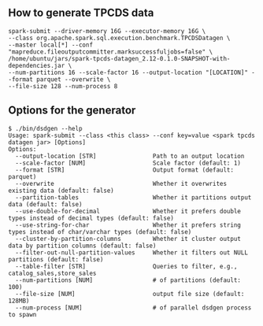 
## How to generate TPCDS data

    spark-submit --driver-memory 16G --executor-memory 16G \
    --class org.apache.spark.sql.execution.benchmark.TPCDSDatagen \
    --master local[*] --conf "mapreduce.fileoutputcommitter.marksuccessfuljobs=false" \
    /home/ubuntu/jars/spark-tpcds-datagen_2.12-0.1.0-SNAPSHOT-with-dependencies.jar \
    --num-partitions 16 --scale-factor 16 --output-location "[LOCATION]" --format parquet --overwrite \
    --file-size 128 --num-process 8

## Options for the generator

    $ ./bin/dsdgen --help
    Usage: spark-submit --class <this class> --conf key=value <spark tpcds datagen jar> [Options]
    Options:
      --output-location [STR]                Path to an output location
      --scale-factor [NUM]                   Scale factor (default: 1)
      --format [STR]                         Output format (default: parquet)
      --overwrite                            Whether it overwrites existing data (default: false)
      --partition-tables                     Whether it partitions output data (default: false)
      --use-double-for-decimal               Whether it prefers double types instead of decimal types (default: false)
      --use-string-for-char                  Whether it prefers string types instead of char/varchar types (default: false)
      --cluster-by-partition-columns         Whether it cluster output data by partition columns (default: false)
      --filter-out-null-partition-values     Whether it filters out NULL partitions (default: false)
      --table-filter [STR]                   Queries to filter, e.g., catalog_sales,store_sales
      --num-partitions [NUM]                 # of partitions (default: 100)
      --file-size [NUM]                      output file size (default: 128MB)
      --num-process [NUM]                    # of parallel dsdgen process to spawn


